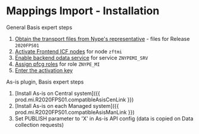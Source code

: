 # Mappings Import - Installation

General Basis expert steps

1. [Obtain the transport files from Nype's representative](../../../inst/step-1) - files for Release `2020FPS01` 
2. [Activate Frontend ICF nodes](../../../inst/step-2) for node `zftmi`
3. [Enable backend odata service](../../../inst/step-3) for service `ZNYPEMI_SRV`
4. [Assign pfcg roles](../../../inst/step-4) for role `ZNYPE_MI`
5. [Enter the activation key](../../../inst/step-5)

As-is plugin, Basis expert steps

1. [Install As-is on Central system]({{ prod.mi.R2020FPS01.compatibleAsisCenLink }})
2. [Install As-is on each Managed system]({{ prod.mi.R2020FPS01.compatibleAsisManLink }}) 
3. Set PUBLISH parameter to 'X' in As-is API config (data is copied on Data collection requests)

